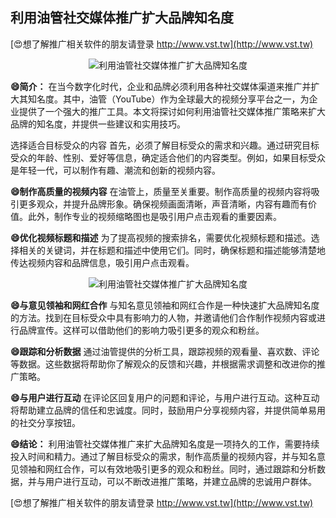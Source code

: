 ## **利用油管社交媒体推广扩大品牌知名度**

[😍想了解推广相关软件的朋友请登录 http://www.vst.tw](http://www.vst.tw)

 <center><img src="https://vst.tw/MP4/tuiguang/png/2.png" alt="利用油管社交媒体推广扩大品牌知名度"></center>

**😄简介：**
在当今数字化时代，企业和品牌必须利用各种社交媒体渠道来推广并扩大其知名度。其中，油管（YouTube）作为全球最大的视频分享平台之一，为企业提供了一个强大的推广工具。本文将探讨如何利用油管社交媒体推广策略来扩大品牌的知名度，并提供一些建议和实用技巧。

选择适合目标受众的内容
首先，必须了解目标受众的需求和兴趣。通过研究目标受众的年龄、性别、爱好等信息，确定适合他们的内容类型。例如，如果目标受众是年轻一代，可以制作有趣、潮流和创新的视频内容。

**😄制作高质量的视频内容**
在油管上，质量至关重要。制作高质量的视频内容将吸引更多观众，并提升品牌形象。确保视频画面清晰，声音清晰，内容有趣而有价值。此外，制作专业的视频缩略图也是吸引用户点击观看的重要因素。

**😄优化视频标题和描述**
为了提高视频的搜索排名，需要优化视频标题和描述。选择相关的关键词，并在标题和描述中使用它们。同时，确保标题和描述能够清楚地传达视频内容和品牌信息，吸引用户点击观看。

 <center><img src="https://vst.tw/MP4/tuiguang/png/7.png" alt="利用油管社交媒体推广扩大品牌知名度"></center>

**😄与意见领袖和网红合作**
与知名意见领袖和网红合作是一种快速扩大品牌知名度的方法。找到在目标受众中具有影响力的人物，并邀请他们合作制作视频内容或进行品牌宣传。这样可以借助他们的影响力吸引更多的观众和粉丝。

**😄跟踪和分析数据**
通过油管提供的分析工具，跟踪视频的观看量、喜欢数、评论等数据。这些数据将帮助你了解观众的反馈和兴趣，并根据需求调整和改进你的推广策略。

**😄与用户进行互动**
在评论区回复用户的问题和评论，与用户进行互动。这种互动将帮助建立品牌的信任和忠诚度。同时，鼓励用户分享视频内容，并提供简单易用的社交分享按钮。

**😄结论：**
利用油管社交媒体推广来扩大品牌知名度是一项持久的工作，需要持续投入时间和精力。通过了解目标受众的需求，制作高质量的视频内容，并与知名意见领袖和网红合作，可以有效地吸引更多的观众和粉丝。同时，通过跟踪和分析数据，并与用户进行互动，可以不断改进推广策略，并建立品牌的忠诚用户群体。

[😍想了解推广相关软件的朋友请登录 http://www.vst.tw](http://www.vst.tw)



